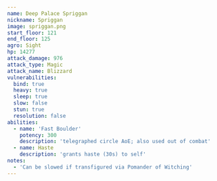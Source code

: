 ```yaml
---
name: Deep Palace Spriggan
nickname: Spriggan
image: spriggan.png
start_floor: 121
end_floor: 125
agro: Sight
hp: 14277
attack_damage: 976
attack_type: Magic
attack_name: Blizzard
vulnerabilities:
  bind: true
  heavy: true
  sleep: true
  slow: false
  stun: true
  resolution: false
abilities:
  - name: 'Fast Boulder'
    potency: 300
    description: 'telegraphed circle AoE; also used out of combat'
  - name: Haste
    description: 'grants haste (30s) to self'
notes:
  - 'Can be slowed if transfigured via Pomander of Witching'
---
```

